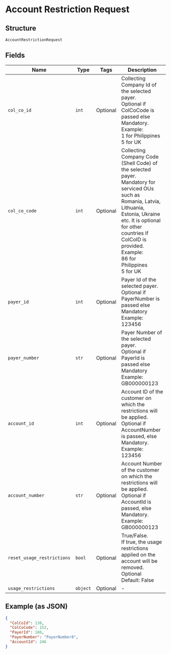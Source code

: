 
# Account Restriction Request

## Structure

`AccountRestrictionRequest`

## Fields

| Name | Type | Tags | Description |
|  --- | --- | --- | --- |
| `col_co_id` | `int` | Optional | Collecting Company Id of the selected payer.<br>Optional if ColCoCode is passed else Mandatory.<br>Example:<br>1 for Philippines<br>5 for UK |
| `col_co_code` | `int` | Optional | Collecting Company Code (Shell Code) of the selected payer.<br>Mandatory for serviced OUs such as Romania, Latvia, Lithuania, Estonia, Ukraine etc. It is optional for other countries if ColCoID is provided.<br>Example:<br>86 for Philippines<br>5 for UK |
| `payer_id` | `int` | Optional | Payer Id of the selected payer.<br>Optional if PayerNumber is passed else Mandatory<br>Example: 123456 |
| `payer_number` | `str` | Optional | Payer Number of the selected payer.<br>Optional if PayerId is passed else Mandatory<br>Example: GB000000123 |
| `account_id` | `int` | Optional | Account ID of the customer on which the restrictions will be applied.<br>Optional if AccountNumber is passed, else Mandatory.<br>Example: 123456 |
| `account_number` | `str` | Optional | Account Number of the customer on which the restrictions will be applied.<br>Optional if AccountId is passed, else Mandatory.<br>Example: GB000000123 |
| `reset_usage_restrictions` | `bool` | Optional | True/False.<br>If true, the usage restrictions applied on the account will be removed.<br>Optional<br>Default: False |
| `usage_restrictions` | `object` | Optional | - |

## Example (as JSON)

```json
{
  "ColCoId": 138,
  "ColCoCode": 152,
  "PayerId": 186,
  "PayerNumber": "PayerNumber8",
  "AccountId": 246
}
```

